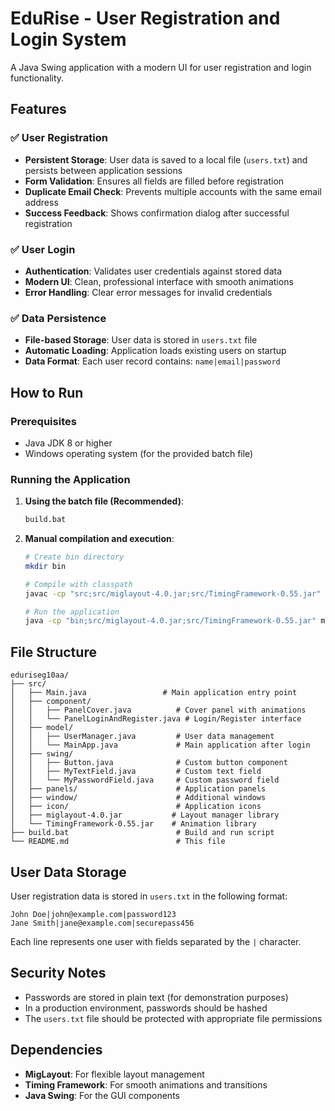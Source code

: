 # EduRise - User Registration and Login System

A Java Swing application with a modern UI for user registration and login functionality.

## Features

### ✅ User Registration
- **Persistent Storage**: User data is saved to a local file (`users.txt`) and persists between application sessions
- **Form Validation**: Ensures all fields are filled before registration
- **Duplicate Email Check**: Prevents multiple accounts with the same email address
- **Success Feedback**: Shows confirmation dialog after successful registration

### ✅ User Login
- **Authentication**: Validates user credentials against stored data
- **Modern UI**: Clean, professional interface with smooth animations
- **Error Handling**: Clear error messages for invalid credentials

### ✅ Data Persistence
- **File-based Storage**: User data is stored in `users.txt` file
- **Automatic Loading**: Application loads existing users on startup
- **Data Format**: Each user record contains: `name|email|password`

## How to Run

### Prerequisites
- Java JDK 8 or higher
- Windows operating system (for the provided batch file)

### Running the Application

1. **Using the batch file (Recommended)**:
   ```bash
   build.bat
   ```

2. **Manual compilation and execution**:
   ```bash
   # Create bin directory
   mkdir bin
   
   # Compile with classpath
   javac -cp "src;src/miglayout-4.0.jar;src/TimingFramework-0.55.jar" -d bin src/Main.java src/component/*.java src/model/*.java src/panels/*.java src/swing/*.java src/window/*.java
   
   # Run the application
   java -cp "bin;src/miglayout-4.0.jar;src/TimingFramework-0.55.jar" main.Main
   ```

## File Structure

```
eduriseg10aa/
├── src/
│   ├── Main.java                 # Main application entry point
│   ├── component/
│   │   ├── PanelCover.java          # Cover panel with animations
│   │   └── PanelLoginAndRegister.java # Login/Register interface
│   ├── model/
│   │   ├── UserManager.java         # User data management
│   │   └── MainApp.java             # Main application after login
│   ├── swing/
│   │   ├── Button.java              # Custom button component
│   │   ├── MyTextField.java         # Custom text field
│   │   └── MyPasswordField.java     # Custom password field
│   ├── panels/                      # Application panels
│   ├── window/                      # Additional windows
│   ├── icon/                        # Application icons
│   ├── miglayout-4.0.jar           # Layout manager library
│   └── TimingFramework-0.55.jar    # Animation library
├── build.bat                        # Build and run script
└── README.md                        # This file
```

## User Data Storage

User registration data is stored in `users.txt` in the following format:
```
John Doe|john@example.com|password123
Jane Smith|jane@example.com|securepass456
```

Each line represents one user with fields separated by the `|` character.

## Security Notes

- Passwords are stored in plain text (for demonstration purposes)
- In a production environment, passwords should be hashed
- The `users.txt` file should be protected with appropriate file permissions

## Dependencies

- **MigLayout**: For flexible layout management
- **Timing Framework**: For smooth animations and transitions
- **Java Swing**: For the GUI components 